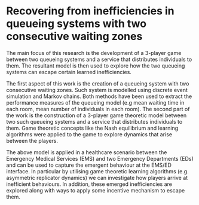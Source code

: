 # Recovering from inefficiencies in queueing systems with two consecutive waiting zones

The main focus of this research is the development of a 3-player game between 
two queueing systems and a service that distributes individuals to them. 
The resultant model is then used to explore how the two queueing systems can 
escape certain learned inefficiencies.

The first aspect of this work is the creation of a queueing system with two 
consecutive waiting zones. 
Such system is modelled using discrete event simulation and Markov chains. 
Both methods have been used to extract the performance measures of the queueing
model (e.g mean waiting time in each room, mean number of individuals in each 
room). 
The second part of the work is the construction of a 3-player game theoretic 
model between two such queueing systems and a service that distributes 
individuals to them. 
Game theoretic concepts like the Nash equilibrium and learning algorithms were 
applied to the game to explore dynamics that arise between the players.

The above model is applied in a healthcare scenario between the Emergency 
Medical Services (EMS) and two Emergency Departments (EDs) and can be used to 
capture the emergent behaviour at the EMS/ED interface. 
In particular by utilising game theoretic learning algorithms (e.g. asymmetric 
replicator dynamics) we can investigate how players arrive at inefficient 
behaviours. 
In addition, these emerged inefficiencies are explored along with ways to apply 
some incentive mechanism to escape them.